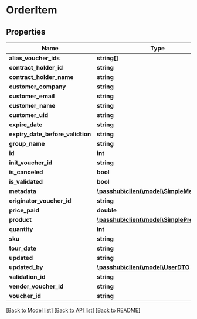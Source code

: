 # OrderItem

## Properties
Name | Type | Description | Notes
------------ | ------------- | ------------- | -------------
**alias_voucher_ids** | **string[]** |  | [optional] 
**contract_holder_id** | **string** |  | [optional] 
**contract_holder_name** | **string** |  | [optional] 
**customer_company** | **string** |  | [optional] 
**customer_email** | **string** |  | [optional] 
**customer_name** | **string** |  | [optional] 
**customer_uid** | **string** |  | [optional] 
**expire_date** | **string** |  | [optional] 
**expiry_date_before_validtion** | **string** |  | [optional] 
**group_name** | **string** |  | [optional] 
**id** | **int** |  | [optional] 
**init_voucher_id** | **string** |  | [optional] 
**is_canceled** | **bool** |  | [optional] 
**is_validated** | **bool** |  | [optional] 
**metadata** | [**\passhub\client\model\SimpleMetadata**](SimpleMetadata.md) |  | [optional] 
**originator_voucher_id** | **string** |  | [optional] 
**price_paid** | **double** |  | [optional] 
**product** | [**\passhub\client\model\SimpleProductDTO**](SimpleProductDTO.md) |  | [optional] 
**quantity** | **int** |  | [optional] 
**sku** | **string** |  | [optional] 
**tour_date** | **string** |  | [optional] 
**updated** | **string** |  | [optional] 
**updated_by** | [**\passhub\client\model\UserDTO**](UserDTO.md) |  | [optional] 
**validation_id** | **string** |  | [optional] 
**vendor_voucher_id** | **string** |  | [optional] 
**voucher_id** | **string** |  | [optional] 

[[Back to Model list]](../README.md#documentation-for-models) [[Back to API list]](../README.md#documentation-for-api-endpoints) [[Back to README]](../README.md)


